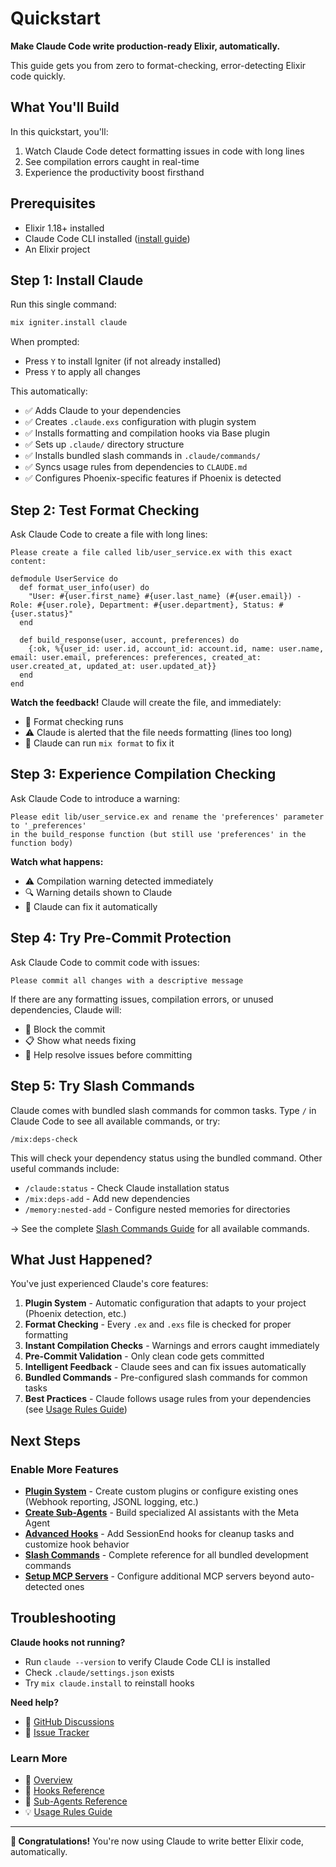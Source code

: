 # Quickstart

**Make Claude Code write production-ready Elixir, automatically.**

This guide gets you from zero to format-checking, error-detecting Elixir code quickly.

## What You'll Build

In this quickstart, you'll:
1. Watch Claude Code detect formatting issues in code with long lines
2. See compilation errors caught in real-time
3. Experience the productivity boost firsthand

## Prerequisites

- Elixir 1.18+ installed
- Claude Code CLI installed ([install guide](https://docs.anthropic.com/en/docs/claude-code/quickstart))
- An Elixir project

## Step 1: Install Claude

Run this single command:

```bash
mix igniter.install claude
```

When prompted:
- Press `Y` to install Igniter (if not already installed)
- Press `Y` to apply all changes

This automatically:
- ✅ Adds Claude to your dependencies
- ✅ Creates `.claude.exs` configuration with plugin system
- ✅ Installs formatting and compilation hooks via Base plugin
- ✅ Sets up `.claude/` directory structure
- ✅ Installs bundled slash commands in `.claude/commands/`
- ✅ Syncs usage rules from dependencies to `CLAUDE.md`
- ✅ Configures Phoenix-specific features if Phoenix is detected

## Step 2: Test Format Checking

Ask Claude Code to create a file with long lines:

```
Please create a file called lib/user_service.ex with this exact content:

defmodule UserService do
  def format_user_info(user) do
    "User: #{user.first_name} #{user.last_name} (#{user.email}) - Role: #{user.role}, Department: #{user.department}, Status: #{user.status}"
  end

  def build_response(user, account, preferences) do
    {:ok, %{user_id: user.id, account_id: account.id, name: user.name, email: user.email, preferences: preferences, created_at: user.created_at, updated_at: user.updated_at}}
  end
end
```

**Watch the feedback!** Claude will create the file, and immediately:
- 🎨 Format checking runs
- ⚠️ Claude is alerted that the file needs formatting (lines too long)
- 🔧 Claude can run `mix format` to fix it

## Step 3: Experience Compilation Checking

Ask Claude Code to introduce a warning:

```
Please edit lib/user_service.ex and rename the 'preferences' parameter to '_preferences'
in the build_response function (but still use 'preferences' in the function body)
```

**Watch what happens:**
- ⚠️ Compilation warning detected immediately
- 🔍 Warning details shown to Claude
- 🔧 Claude can fix it automatically

## Step 4: Try Pre-Commit Protection

Ask Claude Code to commit code with issues:

```
Please commit all changes with a descriptive message
```

If there are any formatting issues, compilation errors, or unused dependencies, Claude will:
- 🛑 Block the commit
- 📋 Show what needs fixing
- 🔄 Help resolve issues before committing

## Step 5: Try Slash Commands

Claude comes with bundled slash commands for common tasks. Type `/` in Claude Code to see all available commands, or try:

```
/mix:deps-check
```

This will check your dependency status using the bundled command. Other useful commands include:
- `/claude:status` - Check Claude installation status
- `/mix:deps-add` - Add new dependencies
- `/memory:nested-add` - Configure nested memories for directories

→ See the complete [Slash Commands Guide](guide-slash-commands.md) for all available commands.

## What Just Happened?

You've just experienced Claude's core features:

1. **Plugin System** - Automatic configuration that adapts to your project (Phoenix detection, etc.)
2. **Format Checking** - Every `.ex` and `.exs` file is checked for proper formatting
3. **Instant Compilation Checks** - Warnings and errors caught immediately
4. **Pre-Commit Validation** - Only clean code gets committed
5. **Intelligent Feedback** - Claude sees and can fix issues automatically
6. **Bundled Commands** - Pre-configured slash commands for common tasks
7. **Best Practices** - Claude follows usage rules from your dependencies (see [Usage Rules Guide](guide-usage-rules.md))

## Next Steps

### Enable More Features

- **[Plugin System](guide-plugins.md)** - Create custom plugins or configure existing ones (Webhook reporting, JSONL logging, etc.)
- **[Create Sub-Agents](guide-subagents.md)** - Build specialized AI assistants with the Meta Agent
- **[Advanced Hooks](guide-hooks.md)** - Add SessionEnd hooks for cleanup tasks and customize hook behavior
- **[Slash Commands](guide-slash-commands.md)** - Complete reference for all bundled development commands
- **[Setup MCP Servers](guide-mcp.md)** - Configure additional MCP servers beyond auto-detected ones

## Troubleshooting

**Claude hooks not running?**
- Run `claude --version` to verify Claude Code CLI is installed
- Check `.claude/settings.json` exists
- Try `mix claude.install` to reinstall hooks

**Need help?**
- 💬 [GitHub Discussions](https://github.com/bradleygolden/claude/discussions)
- 🐛 [Issue Tracker](https://github.com/bradleygolden/claude/issues)

### Learn More

- 📖 [Overview](../README.md)
- 🎪 [Hooks Reference](guide-hooks.md)
- 🤖 [Sub-Agents Reference](guide-subagents.md)
- 💡 [Usage Rules Guide](guide-usage-rules.md)

---

**🎉 Congratulations!** You're now using Claude to write better Elixir code, automatically.
